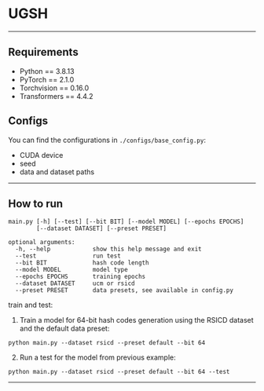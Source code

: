 # UGSH
---

## Requirements

* Python == 3.8.13
* PyTorch == 2.1.0
* Torchvision == 0.16.0
* Transformers == 4.4.2

## Configs

You can find the configurations in `./configs/base_config.py`:

* CUDA device
* seed
* data and dataset paths
---


## How to run

```
main.py [-h] [--test] [--bit BIT] [--model MODEL] [--epochs EPOCHS]
        [--dataset DATASET] [--preset PRESET]

optional arguments:
  -h, --help            show this help message and exit
  --test                run test
  --bit BIT             hash code length
  --model MODEL         model type
  --epochs EPOCHS       training epochs
  --dataset DATASET     ucm or rsicd
  --preset PRESET       data presets, see available in config.py
```

train and test:

1. Train a model for 64-bit hash codes generation using the RSICD dataset and the default data preset:
```
python main.py --dataset rsicd --preset default --bit 64
```

2. Run a test for the model from previous example:
```
python main.py --dataset rsicd --preset default --bit 64 --test
```

---

